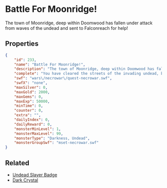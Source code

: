 # Battle For Moonridge!

The town of Moonridge, deep within Doomwood has fallen under attack from waves of the undead and sent to Falconreach for help!

## Properties

```json
{
    "id": 233,
    "name": "Battle For Moonridge!",
    "description": "The town of Moonridge, deep within Doomwood has fallen under attack from waves of the undead and sent to Falconreach for help!",
    "complete": "You have cleared the streets of the invading undead, but the waves keep coming! If you can clear them all maybe you and Artix can find out the reason for the attacks.",
    "swf": "wars\/necrowar\/quest-necrowar.swf",
    "swfX": "none",
    "maxSilver": 0,
    "maxGold": 2000,
    "maxGems": 0,
    "maxExp": 50000,
    "minTime": 0,
    "counter": 0,
    "extra": "",
    "dailyIndex": 0,
    "dailyReward": 0,
    "monsterMinLevel": 1,
    "monsterMaxLevel": 99,
    "monsterType": "Darkness, Undead",
    "monsterGroupSwf": "mset-necrowar.swf"
}
```

## Related

- [Undead Slayer Badge](../items/1594-undead-slayer-badge.md)
- [Dark Crystal](../items/8378-dark-crystal.md)

